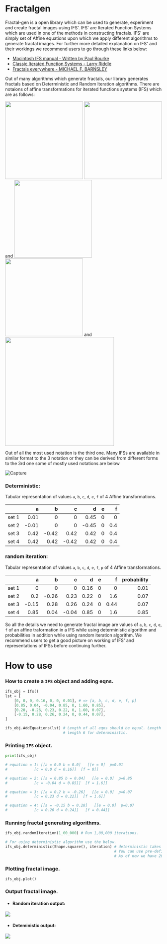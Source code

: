 # Fractalgen
Fractal-gen is a open library which can be used to generate, experiment and create fractal images using IFS'. IFS' are Iterated Function Systems which are used in one of the methods in constructing fractals. IFS' are simply set of Affine equations upon which we apply different algorithms to generate fractal images. For further more detailed explanation on IFS' and their workings we recommend users to go through these links below:
- [Macintosh IFS manual - Written by Paul Bourke](http://paulbourke.net/fractals/ifs/)
- [Classic Iterated Function Systems - Larry Riddle](https://larryriddle.agnesscott.org/ifs/ifs.htm)
- [Fractals everywhere - MICHAEL F. BARNSLEY](https://www.sciencedirect.com/book/9780120790616/fractals-everywhere)

 Out of many algorithms which generate fractals, our library generates fractals based on Deterministic and Random Iteration algorithms. There are notaions of affine transformations for iterated functions systems (IFS) which are as follows:

<img src="https://github.com/Navaneethnanda/fractal-gen/blob/main/imgs/eqn1.svg" width=250 />
<img src="https://github.com/Navaneethnanda/fractal-gen/blob/main/imgs/eqn4.svg" width=250 />
and

<img src="https://github.com/Navaneethnanda/fractal-gen/blob/main/imgs/eq2.svg" width=250 />
<img src="https://github.com/Navaneethnanda/fractal-gen/blob/main/imgs/eqn3.svg" width=250 />
and

<img src="https://github.com/Navaneethnanda/fractal-gen/blob/main/imgs/CodeCogsEqn.svg" width=350 />

Out of all the most used notation is the third one. Many IFSs are available in similar format to the 3 notation or they can be derived from different forms to the 3rd one some of mostly used notations are below

![Capture](https://user-images.githubusercontent.com/37890718/114451965-84120b80-9bf5-11eb-92a8-e04e05b84c99.PNG)


### Deterministic:
Tabular representation of values `a`, `b`, `c`, `d`, `e`, `f` of 4 Affine transformations.

|       |     a |     b |     c |     d |   e |   f |
|:------|------:|------:|------:|------:|----:|----:|
| set 1 |  0.01 |  0    |  0    |  0.45 |   0 | 0   |
| set 2 | -0.01 |  0    |  0    | -0.45 |   0 | 0.4 |
| set 3 |  0.42 | -0.42 |  0.42 |  0.42 |   0 | 0.4 |
| set 4 |  0.42 |  0.42 | -0.42 |  0.42 |   0 | 0.4 |


### random iteration:
Tabular representation of values `a`, `b`, `c`, `d`, `e`, `f`, `p` of 4 Affine transformations.

|       |     a |     b |     c |    d |   e |    f |   probability |
|:------|------:|------:|------:|-----:|----:|-----:|--------------:|
| set 1 |  0    |  0    |  0    | 0.16 |   0 | 0    |          0.01 |
| set 2 |  0.2  | -0.26 |  0.23 | 0.22 |   0 | 1.6  |          0.07 |
| set 3 | -0.15 |  0.28 |  0.26 | 0.24 |   0 | 0.44 |          0.07 |
| set 4 |  0.85 |  0.04 | -0.04 | 0.85 |   0 | 1.6  |          0.85 |

So all the details we need to generate fractal image are values of `a`, `b`, `c`, `d`, `e`, `f` of an affine traformation in a IFS while using deterministic algorithm and probabilities in addition while using random iteration algorithm. We recommend users to get a good picture on working of IFS' and representations of IFSs before continuing further.

# How to use 

### How to create a `IFS` object and adding eqns.
```py
ifs_obj = Ifs()
lst = [
    [0, 0, 0, 0.16, 0, 0, 0.01], # => [a, b, c, d, e, f, p]
    [0.85, 0.04, -0.04, 0.85, 0, 1.60, 0.85],
    [0.20, -0.26, 0.23, 0.22, 0, 1.60, 0.07],
    [-0.15, 0.28, 0.26, 0.24, 0, 0.44, 0.07],
]

ifs_obj.AddEquations(lst) # Length of all eqns should be equal. Length 7 of random iteration.
                          # length 6 for deterministic.
```

### Printing `IFS` object.
```py
print(ifs_obj)

# equation = 1: [[a = 0.0 b = 0.0]   [[e = 0]  p=0.01
# 	         [c = 0.0 d = 0.16]]  [f = 0]]

# equation = 2: [[a = 0.85 b = 0.04]   [[e = 0.0]  p=0.85
# 	         [c = -0.04 d = 0.85]]  [f = 1.6]]

# equation = 3: [[a = 0.2 b = -0.26]   [[e = 0.0]  p=0.07
# 	         [c = 0.23 d = 0.22]]  [f = 1.6]]

# equation = 4: [[a = -0.15 b = 0.28]   [[e = 0.0]  p=0.07
#  	         [c = 0.26 d = 0.24]]   [f = 0.44]]
```

### Running fractal generating algorithms.

```py
ifs_obj.randomIteration(1_00_000) # Run 1,00,000 iterations.

# For using deterministic algorithm use the below.
ifs_obj.deterministic(Shape.square(), iteration) # deterministic takes Shape and number of iterations as arguments.
                                                 # You can use pre-defined Shape check out Shape class.
                                                 # As of now we have 200-300 points to generate a shape.
```

### Plotting fractal image.
```
ifs_obj.plot()
```

### Output fractal image.

- #### Random iteration output:
<img src="https://github.com/Navaneethnanda/fractal-gen/blob/main/imgs/frac.png" />

- #### Deteministic output:
<img src="https://github.com/Navaneethnanda/fractal-gen/blob/main/imgs/frac1.png" />
